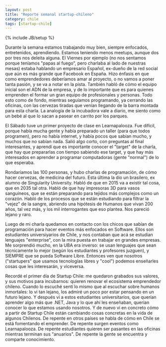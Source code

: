 ```yaml
---
layout: post
title: "Reporte semanal startup-chileno"
category: chile
tags: [startup-chile]
---
```

{% include JB/setup %}

Durante la semana estamos trabajando muy bien, siempre enfocados,
entretenidos, aprendiendo. Estamos teniendo menos meetups, aunque dos por tres
nos deleita alguna. El Viernes por ejemplo (no nos sentamos porque teníamos
"papas al fuego", pero charlaba al lado de nuestras mesas) estaba hablando un
empresario Español, ex-dueño de la red social que aún es más grande que
Facebook en España. Hizo énfasis en que como emprendedores deberíamos amar al
proyecto, o no vamos a poner tanta pasión, y se va a notar en la pista.
También habló de cómo el equipo inicial son el ADN de la empresa, y de lo
importante que es para quienes emprenden el formar un gran equipo de
profesionales y personas. Todo esto como de fondo, mientras seguíamos
programando, ya cerrando las oficinas, con las cervezas tiradas que venían
llegando de la barra montada para esta charla. La analogía de la incubadora
vale a diario, me siento como un bebé al que lo sacan a pasear en carrito por
los parques.

El Sábado tuve un primer proyecto de clase en Learnapalooza. Fue difícil,
porque había mucha gente y había preparado un taller (para que todos
programen), pero no había internet, y había pocos que sabían mucho, y muchos
que no sabían nada. Salió algo corto, con preguntas al final interesantes, y
aprendí que es importante conocer el "target" de la charla, que hay que
prepararlas con tiempo sabiendo ese target, y que hay más interesados en
aprender a programar computadoras (gente "normal") de lo que esperaba.

Rondaríamos las 100 personas, y hubo charlas de programación, de cómo hacer
cervezas, de medicina del futuro. Esta última la dio un brasilero, ex alumno
de Singularity University. Habló de que en 2015 va a existir tal cosa, que en
2035 tal otra. Habló de que hay impresoras 3D para vasos sanguíneos, que se
están preparando para tejidos más complejos como un corazón. Habló de los
procesos que se están estudiando para filtrar la "vejez" de la sangre,
abriendo una hipótesis de Humanos que vivan 200 años, tal vez más, y los mil
interrogantes que eso plantea. Nos pareció lejano y raro.

Luego de mi charla quedamos en contacto con los chicos que sabían de
programación para hacer eventos más enfocados en Software. Ellos son
estudiantes universiyarios de Chile, y nos contaban que acá se estudian
lenguajes "enterprise", con la mira puesta en trabajar en grandes empresas. Me
sorprendió mucho, en la UBA era inverso: se usan lenguajes que sean
técnicamente lo mejor (según los estudiantes y profesores juzguen), y SIEMPRE
que se pueda Software Libre. Entonces ven que nosotros ("startupers" que
usamos tecnologías libres y "cool") podemos enseñarles cosas que les
interesarán, y viceversa.

Recordé el primer día de Startup Chile: me quedaron grabados sus valores, y
sus motivos para incubarnos: quieren renovar el ecosistema emprendedor
chileno. Cuando lo escuché sentí lo mismo que al escuchar sobre humanos
inmortales: lo vi tan lejano, los admiré un poco por estar pensando en un
futuro lejano. Y después vi a estos estudiantes universitarios, que querían
aprender algo más que .NET, Java y lo que ahí les enseñaban, querían conocer
lo que estamos usando nosotros. Y de nuevo vi en concreto cómo a partir de
Startup Chile están cambiando cosas concretas en la vida de algunos Chilenos.
De repente en otros países se habla de cómo en Chile se está fomentando el
emprender. De repente surgen eventos como Learnapalooza. De repente
estudiantes quieren ser pasantes en las oficinas mientras terminan sus
"anuarios". De repente la gente se encuentra y comparte conocimiento.
